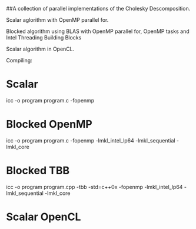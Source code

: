 ##A collection of parallel implementations of the Cholesky Descomposition.

Scalar aglorithm with OpenMP parallel for.

Blocked algorithm using BLAS with OpenMP parallel for, OpenMP tasks and Intel Threading Building Blocks

Scalar algorithm in OpenCL.


Compiling:

Scalar
======

icc -o program program.c -fopenmp 

Blocked OpenMP
==============

icc -o program program.c -fopenmp -lmkl_intel_lp64 -lmkl_sequential -lmkl_core

Blocked TBB
===========

icc -o program program.cpp -tbb -std=c++0x -fopenmp -lmkl_intel_lp64 -lmkl_sequential -lmkl_core

Scalar OpenCL
=============

